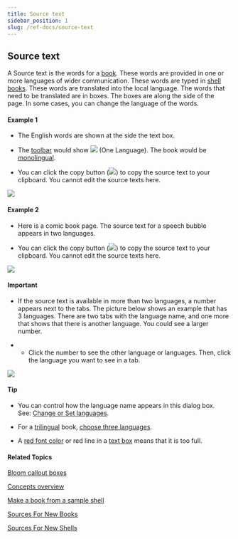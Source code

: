 ```yaml
---
title: Source text
sidebar_position: 1
slug: /ref-docs/source-text
---
```


## Source text

A Source text is the words for a [book](Book.md). These words are provided in one or more languages of wider communication. These words are typed in [shell books](Shell_book.md). These words are translated into the local language. The words that need to be translated are in boxes. The boxes are along the side of the page. In some cases, you can change the language of the words.

#### Example 1

-   The English words are shown at the side the text box.
    
-   The [toolbar](../User_Interface/Toolbar/Edit_tab_toolbar.md) would show ![](/ref-docs-assets/images/User_Interface/Toolbar/OneLang.png) (One Language). The book would be [monolingual](Bilingual_or_trilingual_books.md).
    
-   You can click the copy button (![](/ref-docs-assets/images/Concepts/CopyButtonSourceTextBox.png)) to copy the source text to your clipboard. You cannot edit the source texts here.
    

![](/ref-docs-assets/images/Concepts/ReferenceTextExample.png)

#### Example 2

-   Here is a comic book page. The source text for a speech bubble appears in two languages.
    
-   You can click the copy button (![](/ref-docs-assets/images/Concepts/CopyButtonSourceTextBox.png)) to copy the source text to your clipboard. You cannot edit the source texts here.
    

![](/ref-docs-assets/images/Concepts/SourceBoxComic.png)

#### Important

-   If the source text is available in more than two languages, a number appears next to the tabs. The picture below shows an example that has 3 languages. There are two tabs with the language name, and one more that shows that there is another language. You could see a larger number.
    
-   -   Click the number to see the other language or languages. Then, click the language you want to see in a tab.
        

![](/ref-docs-assets/images/Concepts/3langExample.png)

#### Tip

-   You can control how the language name appears in this dialog box. See: [Change or Set languages](../Tasks/Basic_tasks/Change_languages.md).
    
-   For a [trilingual](Bilingual_or_trilingual_books.md) book, [choose three languages](../Tasks/Basic_tasks/Change_languages.md).
    
-   A [red font color](Red_font_color.md) or red line in a [text box](Text_Box.md) means that it is too full.
    

#### Related Topics

[Bloom callout boxes](Callout_box.md)

[Concepts overview](Concepts_overview.md)

[Make a book from a sample shell](../Tasks/Collections_tab_tasks/Make_a_book_from_a_sample_shell.md)

[Sources For New Books](Sources_For_New_Books.md)

[Sources For New Shells](Sources_For_New_Shells.md)